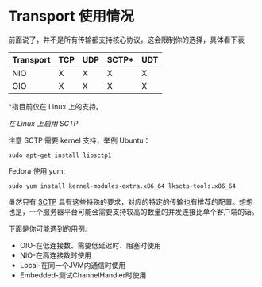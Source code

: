 Transport 使用情况
====

前面说了，并不是所有传输都支持核心协议，这会限制你的选择，具体看下表

Transport | TCP | UDP | SCTP*  |UDT
-------- | -------| ---- |---|---
NIO  | X  | X  | X  | X
OIO  | X  | X  | X  | X

*指目前仅在 Linux 上的支持。

*在 Linux 上启用 SCTP*

注意 SCTP 需要 kernel 支持，举例
Ubuntu：

	sudo apt-get install libsctp1

Fedora 使用 yum:

	sudo yum install kernel-modules-extra.x86_64 lksctp-tools.x86_64

虽然只有 [SCTP](http://www.ietf.org/rfc/rfc2960.txt) 具有这些特殊的要求，对应的特定的传输也有推荐的配置。想想也是，一个服务器平台可能会需要支持较高的数量的并发连接比单个客户端的话。

下面是你可能遇到的用例:

* OIO-在低连接数、需要低延迟时、阻塞时使用
* NIO-在高连接数时使用
* Local-在同一个JVM内通信时使用
* Embedded-测试ChannelHandler时使用

